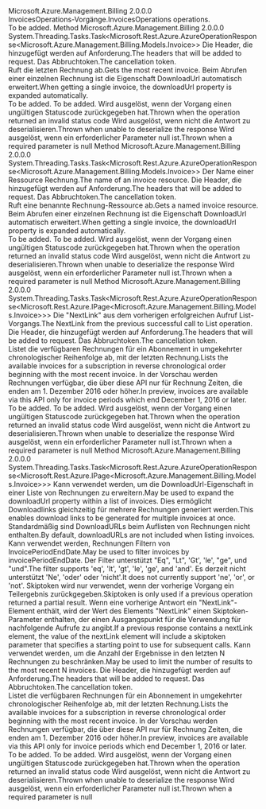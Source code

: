<Type Name="IInvoicesOperations" FullName="Microsoft.Azure.Management.Billing.IInvoicesOperations">
  <TypeSignature Language="C#" Value="public interface IInvoicesOperations" />
  <TypeSignature Language="ILAsm" Value=".class public interface auto ansi abstract IInvoicesOperations" />
  <TypeSignature Language="DocId" Value="T:Microsoft.Azure.Management.Billing.IInvoicesOperations" />
  <TypeSignature Language="VB.NET" Value="Public Interface IInvoicesOperations" />
  <TypeSignature Language="F#" Value="type IInvoicesOperations = interface" />
  <AssemblyInfo>
    <AssemblyName>Microsoft.Azure.Management.Billing</AssemblyName>
    <AssemblyVersion>2.0.0.0</AssemblyVersion>
  </AssemblyInfo>
  <Interfaces />
  <Docs>
    <summary>
            <span data-ttu-id="96256-101">InvoicesOperations-Vorgänge.</span><span class="sxs-lookup"><span data-stu-id="96256-101">InvoicesOperations operations.</span></span>
            </summary>
    <remarks>To be added.</remarks>
  </Docs>
  <Members>
    <Member MemberName="GetLatestWithHttpMessagesAsync">
      <MemberSignature Language="C#" Value="public System.Threading.Tasks.Task&lt;Microsoft.Rest.Azure.AzureOperationResponse&lt;Microsoft.Azure.Management.Billing.Models.Invoice&gt;&gt; GetLatestWithHttpMessagesAsync (System.Collections.Generic.Dictionary&lt;string,System.Collections.Generic.List&lt;string&gt;&gt; customHeaders = null, System.Threading.CancellationToken cancellationToken = null);" />
      <MemberSignature Language="ILAsm" Value=".method public hidebysig newslot virtual instance class System.Threading.Tasks.Task`1&lt;class Microsoft.Rest.Azure.AzureOperationResponse`1&lt;class Microsoft.Azure.Management.Billing.Models.Invoice&gt;&gt; GetLatestWithHttpMessagesAsync(class System.Collections.Generic.Dictionary`2&lt;string, class System.Collections.Generic.List`1&lt;string&gt;&gt; customHeaders, valuetype System.Threading.CancellationToken cancellationToken) cil managed" />
      <MemberSignature Language="DocId" Value="M:Microsoft.Azure.Management.Billing.IInvoicesOperations.GetLatestWithHttpMessagesAsync(System.Collections.Generic.Dictionary{System.String,System.Collections.Generic.List{System.String}},System.Threading.CancellationToken)" />
      <MemberSignature Language="F#" Value="abstract member GetLatestWithHttpMessagesAsync : System.Collections.Generic.Dictionary&lt;string, System.Collections.Generic.List&lt;string&gt;&gt; * System.Threading.CancellationToken -&gt; System.Threading.Tasks.Task&lt;Microsoft.Rest.Azure.AzureOperationResponse&lt;Microsoft.Azure.Management.Billing.Models.Invoice&gt;&gt;" Usage="iInvoicesOperations.GetLatestWithHttpMessagesAsync (customHeaders, cancellationToken)" />
      <MemberType>Method</MemberType>
      <AssemblyInfo>
        <AssemblyName>Microsoft.Azure.Management.Billing</AssemblyName>
        <AssemblyVersion>2.0.0.0</AssemblyVersion>
      </AssemblyInfo>
      <ReturnValue>
        <ReturnType>System.Threading.Tasks.Task&lt;Microsoft.Rest.Azure.AzureOperationResponse&lt;Microsoft.Azure.Management.Billing.Models.Invoice&gt;&gt;</ReturnType>
      </ReturnValue>
      <Parameters>
        <Parameter Name="customHeaders" Type="System.Collections.Generic.Dictionary&lt;System.String,System.Collections.Generic.List&lt;System.String&gt;&gt;" />
        <Parameter Name="cancellationToken" Type="System.Threading.CancellationToken" />
      </Parameters>
      <Docs>
        <param name="customHeaders">
            <span data-ttu-id="96256-102">Die Header, die hinzugefügt werden auf Anforderung.</span><span class="sxs-lookup"><span data-stu-id="96256-102">The headers that will be added to request.</span></span>
            </param>
        <param name="cancellationToken">
            <span data-ttu-id="96256-103">Das Abbruchtoken.</span><span class="sxs-lookup"><span data-stu-id="96256-103">The cancellation token.</span></span>
            </param>
        <summary>
            <span data-ttu-id="96256-104">Ruft die letzten Rechnung ab.</span><span class="sxs-lookup"><span data-stu-id="96256-104">Gets the most recent invoice.</span></span> <span data-ttu-id="96256-105">Beim Abrufen einer einzelnen Rechnung ist die Eigenschaft DownloadUrl automatisch erweitert.</span><span class="sxs-lookup"><span data-stu-id="96256-105">When getting a single invoice, the downloadUrl property is expanded automatically.</span></span>
            </summary>
        <returns>To be added.</returns>
        <remarks>To be added.</remarks>
        <exception cref="T:Microsoft.Azure.Management.Billing.Models.ErrorResponseException">
            <span data-ttu-id="96256-106">Wird ausgelöst, wenn der Vorgang einen ungültigen Statuscode zurückgegeben hat.</span><span class="sxs-lookup"><span data-stu-id="96256-106">Thrown when the operation returned an invalid status code</span></span>
            </exception>
        <exception cref="T:Microsoft.Rest.SerializationException">
            <span data-ttu-id="96256-107">Wird ausgelöst, wenn nicht die Antwort zu deserialisieren.</span><span class="sxs-lookup"><span data-stu-id="96256-107">Thrown when unable to deserialize the response</span></span>
            </exception>
        <exception cref="T:Microsoft.Rest.ValidationException">
            <span data-ttu-id="96256-108">Wird ausgelöst, wenn ein erforderlicher Parameter null ist.</span><span class="sxs-lookup"><span data-stu-id="96256-108">Thrown when a required parameter is null</span></span>
            </exception>
      </Docs>
    </Member>
    <Member MemberName="GetWithHttpMessagesAsync">
      <MemberSignature Language="C#" Value="public System.Threading.Tasks.Task&lt;Microsoft.Rest.Azure.AzureOperationResponse&lt;Microsoft.Azure.Management.Billing.Models.Invoice&gt;&gt; GetWithHttpMessagesAsync (string invoiceName, System.Collections.Generic.Dictionary&lt;string,System.Collections.Generic.List&lt;string&gt;&gt; customHeaders = null, System.Threading.CancellationToken cancellationToken = null);" />
      <MemberSignature Language="ILAsm" Value=".method public hidebysig newslot virtual instance class System.Threading.Tasks.Task`1&lt;class Microsoft.Rest.Azure.AzureOperationResponse`1&lt;class Microsoft.Azure.Management.Billing.Models.Invoice&gt;&gt; GetWithHttpMessagesAsync(string invoiceName, class System.Collections.Generic.Dictionary`2&lt;string, class System.Collections.Generic.List`1&lt;string&gt;&gt; customHeaders, valuetype System.Threading.CancellationToken cancellationToken) cil managed" />
      <MemberSignature Language="DocId" Value="M:Microsoft.Azure.Management.Billing.IInvoicesOperations.GetWithHttpMessagesAsync(System.String,System.Collections.Generic.Dictionary{System.String,System.Collections.Generic.List{System.String}},System.Threading.CancellationToken)" />
      <MemberSignature Language="F#" Value="abstract member GetWithHttpMessagesAsync : string * System.Collections.Generic.Dictionary&lt;string, System.Collections.Generic.List&lt;string&gt;&gt; * System.Threading.CancellationToken -&gt; System.Threading.Tasks.Task&lt;Microsoft.Rest.Azure.AzureOperationResponse&lt;Microsoft.Azure.Management.Billing.Models.Invoice&gt;&gt;" Usage="iInvoicesOperations.GetWithHttpMessagesAsync (invoiceName, customHeaders, cancellationToken)" />
      <MemberType>Method</MemberType>
      <AssemblyInfo>
        <AssemblyName>Microsoft.Azure.Management.Billing</AssemblyName>
        <AssemblyVersion>2.0.0.0</AssemblyVersion>
      </AssemblyInfo>
      <ReturnValue>
        <ReturnType>System.Threading.Tasks.Task&lt;Microsoft.Rest.Azure.AzureOperationResponse&lt;Microsoft.Azure.Management.Billing.Models.Invoice&gt;&gt;</ReturnType>
      </ReturnValue>
      <Parameters>
        <Parameter Name="invoiceName" Type="System.String" />
        <Parameter Name="customHeaders" Type="System.Collections.Generic.Dictionary&lt;System.String,System.Collections.Generic.List&lt;System.String&gt;&gt;" />
        <Parameter Name="cancellationToken" Type="System.Threading.CancellationToken" />
      </Parameters>
      <Docs>
        <param name="invoiceName">
            <span data-ttu-id="96256-109">Der Name einer Ressource Rechnung.</span><span class="sxs-lookup"><span data-stu-id="96256-109">The name of an invoice resource.</span></span>
            </param>
        <param name="customHeaders">
            <span data-ttu-id="96256-110">Die Header, die hinzugefügt werden auf Anforderung.</span><span class="sxs-lookup"><span data-stu-id="96256-110">The headers that will be added to request.</span></span>
            </param>
        <param name="cancellationToken">
            <span data-ttu-id="96256-111">Das Abbruchtoken.</span><span class="sxs-lookup"><span data-stu-id="96256-111">The cancellation token.</span></span>
            </param>
        <summary>
            <span data-ttu-id="96256-112">Ruft eine benannte Rechnung-Ressource ab.</span><span class="sxs-lookup"><span data-stu-id="96256-112">Gets a named invoice resource.</span></span> <span data-ttu-id="96256-113">Beim Abrufen einer einzelnen Rechnung ist die Eigenschaft DownloadUrl automatisch erweitert.</span><span class="sxs-lookup"><span data-stu-id="96256-113">When getting a single invoice, the downloadUrl property is expanded automatically.</span></span>
            </summary>
        <returns>To be added.</returns>
        <remarks>To be added.</remarks>
        <exception cref="T:Microsoft.Azure.Management.Billing.Models.ErrorResponseException">
            <span data-ttu-id="96256-114">Wird ausgelöst, wenn der Vorgang einen ungültigen Statuscode zurückgegeben hat.</span><span class="sxs-lookup"><span data-stu-id="96256-114">Thrown when the operation returned an invalid status code</span></span>
            </exception>
        <exception cref="T:Microsoft.Rest.SerializationException">
            <span data-ttu-id="96256-115">Wird ausgelöst, wenn nicht die Antwort zu deserialisieren.</span><span class="sxs-lookup"><span data-stu-id="96256-115">Thrown when unable to deserialize the response</span></span>
            </exception>
        <exception cref="T:Microsoft.Rest.ValidationException">
            <span data-ttu-id="96256-116">Wird ausgelöst, wenn ein erforderlicher Parameter null ist.</span><span class="sxs-lookup"><span data-stu-id="96256-116">Thrown when a required parameter is null</span></span>
            </exception>
      </Docs>
    </Member>
    <Member MemberName="ListNextWithHttpMessagesAsync">
      <MemberSignature Language="C#" Value="public System.Threading.Tasks.Task&lt;Microsoft.Rest.Azure.AzureOperationResponse&lt;Microsoft.Rest.Azure.IPage&lt;Microsoft.Azure.Management.Billing.Models.Invoice&gt;&gt;&gt; ListNextWithHttpMessagesAsync (string nextPageLink, System.Collections.Generic.Dictionary&lt;string,System.Collections.Generic.List&lt;string&gt;&gt; customHeaders = null, System.Threading.CancellationToken cancellationToken = null);" />
      <MemberSignature Language="ILAsm" Value=".method public hidebysig newslot virtual instance class System.Threading.Tasks.Task`1&lt;class Microsoft.Rest.Azure.AzureOperationResponse`1&lt;class Microsoft.Rest.Azure.IPage`1&lt;class Microsoft.Azure.Management.Billing.Models.Invoice&gt;&gt;&gt; ListNextWithHttpMessagesAsync(string nextPageLink, class System.Collections.Generic.Dictionary`2&lt;string, class System.Collections.Generic.List`1&lt;string&gt;&gt; customHeaders, valuetype System.Threading.CancellationToken cancellationToken) cil managed" />
      <MemberSignature Language="DocId" Value="M:Microsoft.Azure.Management.Billing.IInvoicesOperations.ListNextWithHttpMessagesAsync(System.String,System.Collections.Generic.Dictionary{System.String,System.Collections.Generic.List{System.String}},System.Threading.CancellationToken)" />
      <MemberSignature Language="F#" Value="abstract member ListNextWithHttpMessagesAsync : string * System.Collections.Generic.Dictionary&lt;string, System.Collections.Generic.List&lt;string&gt;&gt; * System.Threading.CancellationToken -&gt; System.Threading.Tasks.Task&lt;Microsoft.Rest.Azure.AzureOperationResponse&lt;Microsoft.Rest.Azure.IPage&lt;Microsoft.Azure.Management.Billing.Models.Invoice&gt;&gt;&gt;" Usage="iInvoicesOperations.ListNextWithHttpMessagesAsync (nextPageLink, customHeaders, cancellationToken)" />
      <MemberType>Method</MemberType>
      <AssemblyInfo>
        <AssemblyName>Microsoft.Azure.Management.Billing</AssemblyName>
        <AssemblyVersion>2.0.0.0</AssemblyVersion>
      </AssemblyInfo>
      <ReturnValue>
        <ReturnType>System.Threading.Tasks.Task&lt;Microsoft.Rest.Azure.AzureOperationResponse&lt;Microsoft.Rest.Azure.IPage&lt;Microsoft.Azure.Management.Billing.Models.Invoice&gt;&gt;&gt;</ReturnType>
      </ReturnValue>
      <Parameters>
        <Parameter Name="nextPageLink" Type="System.String" />
        <Parameter Name="customHeaders" Type="System.Collections.Generic.Dictionary&lt;System.String,System.Collections.Generic.List&lt;System.String&gt;&gt;" />
        <Parameter Name="cancellationToken" Type="System.Threading.CancellationToken" />
      </Parameters>
      <Docs>
        <param name="nextPageLink">
            <span data-ttu-id="96256-117">Die "NextLink" aus dem vorherigen erfolgreichen Aufruf List-Vorgangs.</span><span class="sxs-lookup"><span data-stu-id="96256-117">The NextLink from the previous successful call to List operation.</span></span>
            </param>
        <param name="customHeaders">
            <span data-ttu-id="96256-118">Die Header, die hinzugefügt werden auf Anforderung.</span><span class="sxs-lookup"><span data-stu-id="96256-118">The headers that will be added to request.</span></span>
            </param>
        <param name="cancellationToken">
            <span data-ttu-id="96256-119">Das Abbruchtoken.</span><span class="sxs-lookup"><span data-stu-id="96256-119">The cancellation token.</span></span>
            </param>
        <summary>
            <span data-ttu-id="96256-120">Listet die verfügbaren Rechnungen für ein Abonnement in umgekehrter chronologischer Reihenfolge ab, mit der letzten Rechnung.</span><span class="sxs-lookup"><span data-stu-id="96256-120">Lists the available invoices for a subscription in reverse chronological order beginning with the most recent invoice.</span></span> <span data-ttu-id="96256-121">In der Vorschau werden Rechnungen verfügbar, die über diese API nur für Rechnung Zeiten, die enden am 1. Dezember 2016 oder höher.</span><span class="sxs-lookup"><span data-stu-id="96256-121">In preview, invoices are available via this API only for invoice periods which end December 1, 2016 or later.</span></span>
            <see href="https://go.microsoft.com/fwlink/?linkid=842057" /></summary>
        <returns>To be added.</returns>
        <remarks>To be added.</remarks>
        <exception cref="T:Microsoft.Azure.Management.Billing.Models.ErrorResponseException">
            <span data-ttu-id="96256-122">Wird ausgelöst, wenn der Vorgang einen ungültigen Statuscode zurückgegeben hat.</span><span class="sxs-lookup"><span data-stu-id="96256-122">Thrown when the operation returned an invalid status code</span></span>
            </exception>
        <exception cref="T:Microsoft.Rest.SerializationException">
            <span data-ttu-id="96256-123">Wird ausgelöst, wenn nicht die Antwort zu deserialisieren.</span><span class="sxs-lookup"><span data-stu-id="96256-123">Thrown when unable to deserialize the response</span></span>
            </exception>
        <exception cref="T:Microsoft.Rest.ValidationException">
            <span data-ttu-id="96256-124">Wird ausgelöst, wenn ein erforderlicher Parameter null ist.</span><span class="sxs-lookup"><span data-stu-id="96256-124">Thrown when a required parameter is null</span></span>
            </exception>
      </Docs>
    </Member>
    <Member MemberName="ListWithHttpMessagesAsync">
      <MemberSignature Language="C#" Value="public System.Threading.Tasks.Task&lt;Microsoft.Rest.Azure.AzureOperationResponse&lt;Microsoft.Rest.Azure.IPage&lt;Microsoft.Azure.Management.Billing.Models.Invoice&gt;&gt;&gt; ListWithHttpMessagesAsync (string expand = null, string filter = null, string skiptoken = null, Nullable&lt;int&gt; top = null, System.Collections.Generic.Dictionary&lt;string,System.Collections.Generic.List&lt;string&gt;&gt; customHeaders = null, System.Threading.CancellationToken cancellationToken = null);" />
      <MemberSignature Language="ILAsm" Value=".method public hidebysig newslot virtual instance class System.Threading.Tasks.Task`1&lt;class Microsoft.Rest.Azure.AzureOperationResponse`1&lt;class Microsoft.Rest.Azure.IPage`1&lt;class Microsoft.Azure.Management.Billing.Models.Invoice&gt;&gt;&gt; ListWithHttpMessagesAsync(string expand, string filter, string skiptoken, valuetype System.Nullable`1&lt;int32&gt; top, class System.Collections.Generic.Dictionary`2&lt;string, class System.Collections.Generic.List`1&lt;string&gt;&gt; customHeaders, valuetype System.Threading.CancellationToken cancellationToken) cil managed" />
      <MemberSignature Language="DocId" Value="M:Microsoft.Azure.Management.Billing.IInvoicesOperations.ListWithHttpMessagesAsync(System.String,System.String,System.String,System.Nullable{System.Int32},System.Collections.Generic.Dictionary{System.String,System.Collections.Generic.List{System.String}},System.Threading.CancellationToken)" />
      <MemberSignature Language="F#" Value="abstract member ListWithHttpMessagesAsync : string * string * string * Nullable&lt;int&gt; * System.Collections.Generic.Dictionary&lt;string, System.Collections.Generic.List&lt;string&gt;&gt; * System.Threading.CancellationToken -&gt; System.Threading.Tasks.Task&lt;Microsoft.Rest.Azure.AzureOperationResponse&lt;Microsoft.Rest.Azure.IPage&lt;Microsoft.Azure.Management.Billing.Models.Invoice&gt;&gt;&gt;" Usage="iInvoicesOperations.ListWithHttpMessagesAsync (expand, filter, skiptoken, top, customHeaders, cancellationToken)" />
      <MemberType>Method</MemberType>
      <AssemblyInfo>
        <AssemblyName>Microsoft.Azure.Management.Billing</AssemblyName>
        <AssemblyVersion>2.0.0.0</AssemblyVersion>
      </AssemblyInfo>
      <ReturnValue>
        <ReturnType>System.Threading.Tasks.Task&lt;Microsoft.Rest.Azure.AzureOperationResponse&lt;Microsoft.Rest.Azure.IPage&lt;Microsoft.Azure.Management.Billing.Models.Invoice&gt;&gt;&gt;</ReturnType>
      </ReturnValue>
      <Parameters>
        <Parameter Name="expand" Type="System.String" />
        <Parameter Name="filter" Type="System.String" />
        <Parameter Name="skiptoken" Type="System.String" />
        <Parameter Name="top" Type="System.Nullable&lt;System.Int32&gt;" />
        <Parameter Name="customHeaders" Type="System.Collections.Generic.Dictionary&lt;System.String,System.Collections.Generic.List&lt;System.String&gt;&gt;" />
        <Parameter Name="cancellationToken" Type="System.Threading.CancellationToken" />
      </Parameters>
      <Docs>
        <param name="expand">
            <span data-ttu-id="96256-125">Kann verwendet werden, um die DownloadUrl-Eigenschaft in einer Liste von Rechnungen zu erweitern.</span><span class="sxs-lookup"><span data-stu-id="96256-125">May be used to expand the downloadUrl property within a list of invoices.</span></span> <span data-ttu-id="96256-126">Dies ermöglicht Downloadlinks gleichzeitig für mehrere Rechnungen generiert werden.</span><span class="sxs-lookup"><span data-stu-id="96256-126">This enables download links to be generated for multiple invoices at once.</span></span> <span data-ttu-id="96256-127">Standardmäßig sind DownloadURLs beim Auflisten von Rechnungen nicht enthalten.</span><span class="sxs-lookup"><span data-stu-id="96256-127">By default, downloadURLs are not included when listing invoices.</span></span>
            </param>
        <param name="filter">
            <span data-ttu-id="96256-128">Kann verwendet werden, Rechnungen Filtern von InvoicePeriodEndDate.</span><span class="sxs-lookup"><span data-stu-id="96256-128">May be used to filter invoices by invoicePeriodEndDate.</span></span> <span data-ttu-id="96256-129">Der Filter unterstützt "Eq", "Lt", 'Gt', 'le', "ge", und "und".</span><span class="sxs-lookup"><span data-stu-id="96256-129">The filter supports 'eq', 'lt', 'gt', 'le', 'ge', and 'and'.</span></span> <span data-ttu-id="96256-130">Es derzeit nicht unterstützt 'Ne', 'oder' oder 'nicht'.</span><span class="sxs-lookup"><span data-stu-id="96256-130">It does not currently support 'ne', 'or', or 'not'.</span></span>
            </param>
        <param name="skiptoken">
            <span data-ttu-id="96256-131">Skiptoken wird nur verwendet, wenn der vorherige Vorgang ein Teilergebnis zurückgegeben.</span><span class="sxs-lookup"><span data-stu-id="96256-131">Skiptoken is only used if a previous operation returned a partial result.</span></span> <span data-ttu-id="96256-132">Wenn eine vorherige Antwort ein "NextLink"-Element enthält, wird der Wert des Elements "NextLink" einen Skiptoken-Parameter enthalten, der einen Ausgangspunkt für die Verwendung für nachfolgende Aufrufe zu angibt.</span><span class="sxs-lookup"><span data-stu-id="96256-132">If a previous response contains a nextLink element, the value of the nextLink element will include a skiptoken parameter that specifies a starting point to use for subsequent calls.</span></span>
            </param>
        <param name="top">
            <span data-ttu-id="96256-133">Kann verwendet werden, um die Anzahl der Ergebnisse in den letzten N Rechnungen zu beschränken.</span><span class="sxs-lookup"><span data-stu-id="96256-133">May be used to limit the number of results to the most recent N invoices.</span></span>
            </param>
        <param name="customHeaders">
            <span data-ttu-id="96256-134">Die Header, die hinzugefügt werden auf Anforderung.</span><span class="sxs-lookup"><span data-stu-id="96256-134">The headers that will be added to request.</span></span>
            </param>
        <param name="cancellationToken">
            <span data-ttu-id="96256-135">Das Abbruchtoken.</span><span class="sxs-lookup"><span data-stu-id="96256-135">The cancellation token.</span></span>
            </param>
        <summary>
            <span data-ttu-id="96256-136">Listet die verfügbaren Rechnungen für ein Abonnement in umgekehrter chronologischer Reihenfolge ab, mit der letzten Rechnung.</span><span class="sxs-lookup"><span data-stu-id="96256-136">Lists the available invoices for a subscription in reverse chronological order beginning with the most recent invoice.</span></span> <span data-ttu-id="96256-137">In der Vorschau werden Rechnungen verfügbar, die über diese API nur für Rechnung Zeiten, die enden am 1. Dezember 2016 oder höher.</span><span class="sxs-lookup"><span data-stu-id="96256-137">In preview, invoices are available via this API only for invoice periods which end December 1, 2016 or later.</span></span>
            <see href="https://go.microsoft.com/fwlink/?linkid=842057" /></summary>
        <returns>To be added.</returns>
        <remarks>To be added.</remarks>
        <exception cref="T:Microsoft.Azure.Management.Billing.Models.ErrorResponseException">
            <span data-ttu-id="96256-138">Wird ausgelöst, wenn der Vorgang einen ungültigen Statuscode zurückgegeben hat.</span><span class="sxs-lookup"><span data-stu-id="96256-138">Thrown when the operation returned an invalid status code</span></span>
            </exception>
        <exception cref="T:Microsoft.Rest.SerializationException">
            <span data-ttu-id="96256-139">Wird ausgelöst, wenn nicht die Antwort zu deserialisieren.</span><span class="sxs-lookup"><span data-stu-id="96256-139">Thrown when unable to deserialize the response</span></span>
            </exception>
        <exception cref="T:Microsoft.Rest.ValidationException">
            <span data-ttu-id="96256-140">Wird ausgelöst, wenn ein erforderlicher Parameter null ist.</span><span class="sxs-lookup"><span data-stu-id="96256-140">Thrown when a required parameter is null</span></span>
            </exception>
      </Docs>
    </Member>
  </Members>
</Type>